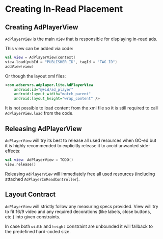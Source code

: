 # Creating In-Read Placement

## Creating AdPlayerView

`AdPlayerView` is the main `View` that is responsible for displaying in-read ads.

This view can be added via code:
```kotlin
val view = AdPlayerView(context)
view.load(pubId = "PUBLISHER_ID", tagId = "TAG_ID")
addView(view)
```

Or though the layout xml files:
```xml
<com.adservrs.adplayer.lite.AdPlayerView
    android:id="@+id/ad_player"
    android:layout_width="match_parent"
    android:layout_height="wrap_content" />
```

It is not possible to load content from the xml file so it is still required to call `AdPlayerView.load` from the code.


## Releasing AdPlayerView

`AdPlayerView` will try its best to release all used resources when GC-ed but it is highly recommended to explicitly release it to avoid unwanted side-effects:
```kotlin
val view: AdPlayerView = TODO()
view.release()
```

Releasing `AdPlayerView` will immediately free all used resources (including attached `AdPlayerInReadController`).


## Layout Contract

`AdPlayerView` will strictly follow any measuring specs provided. View will try to fit 16/9 video and any required decorations (like labels, close buttons, etc.) into given constraints.

In case both `width` and `height` constraint are unbounded it will fallback to the predefined hard-coded size.
